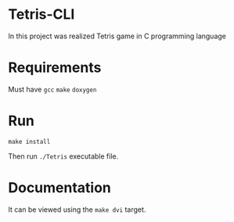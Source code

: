 # Tetris-CLI

In this project was realized Tetris game in C programming language

# Requirements

Must have `gcc` `make` `doxygen`

# Run

`make install`

Then run `./Tetris` executable file.

# Documentation

It can be viewed using the `make dvi` target.
